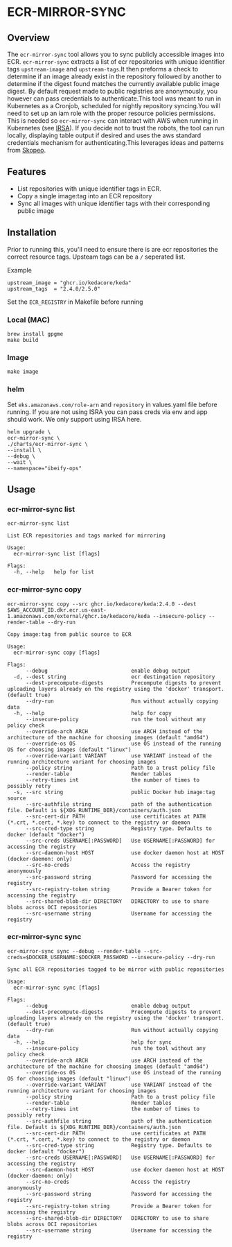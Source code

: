 # ECR-MIRROR-SYNC

## **Overview**

The `ecr-mirror-sync` tool allows you to sync publicly accessible images into ECR. `ecr-mirror-sync` extracts a list of ecr repositories with unique identifier tags `upstream-image` and `upstream-tags`.It then preforms a check to determine if an image already exist in the repository followed by another to determine if the digest found matches the currently available public image digest. By default request made to public registries are anonymously, you however can pass credentials to authenticate.This tool was meant to run in Kubernetes as a Cronjob, scheduled for nightly repository syncing.You will need to set up an iam role with the proper resource policies permissions. This is needed so `ecr-mirror-sync` can interact with AWS when running in Kubernetes (see [IRSA](https://docs.aws.amazon.com/eks/latest/userguide/specify-service-account-role.html)). If you decide not to trust the robots, the tool can run locally, displaying table output if desired and uses the aws standard credentials mechanism for authenticating.This leverages ideas and patterns from [Skopeo](https://github.com/containers/skopeo).

## Features

-  List repositories with unique identifier tags in ECR.
-  Copy a single image:tag into an ECR repository
-  Sync all images with unique identifier tags with their corresponding public image


## Installation

Prior to running this, you'll need to ensure there is are ecr repositories the correct resource tags. Upsteam tags can be a `/` seperated list.  

Example 
```
upstream_image = "ghcr.io/kedacore/keda"
upstream_tags  = "2.4.0/2.5.0"
```

Set the `ECR_REGISTRY` in Makefile before running 

### Local (MAC)
```
brew install gpgme
make build 
```
### Image 

```
make image 
```
### helm 

Set `eks.amazonaws.com/role-arn` and `repository` in values.yaml file before running. If you are not using ISRA you can pass creds via env and app should work. We only support using IRSA here.

```
helm upgrade \
ecr-mirror-sync \ 
./charts/ecr-mirror-sync \
--install \
--debug \
--wait \
--namespace="ibeify-ops" 
```

## **Usage**

### **ecr-mirror-sync list**
```
ecr-mirror-sync list  
```

```
List ECR repositories and tags marked for mirroring

Usage:
  ecr-mirror-sync list [flags]

Flags:
  -h, --help   help for list
```

### **ecr-mirror-sync copy**

```
ecr-mirror-sync copy --src ghcr.io/kedacore/keda:2.4.0 --dest $AWS_ACCOUNT_ID.dkr.ecr.us-east-1.amazonaws.com/external/ghcr.io/kedacore/keda --insecure-policy --render-table --dry-run
```

```
Copy image:tag from public source to ECR

Usage:
  ecr-mirror-sync copy [flags]

Flags:
      --debug                           enable debug output
  -d, --dest string                     ecr destingation repository
      --dest-precompute-digests         Precompute digests to prevent uploading layers already on the registry using the 'docker' transport. (default true)
      --dry-run                         Run without actually copying data
  -h, --help                            help for copy
      --insecure-policy                 run the tool without any policy check
      --override-arch ARCH              use ARCH instead of the architecture of the machine for choosing images (default "amd64")
      --override-os OS                  use OS instead of the running OS for choosing images (default "linux")
      --override-variant VARIANT        use VARIANT instead of the running architecture variant for choosing images
      --policy string                   Path to a trust policy file
      --render-table                    Render tables
      --retry-times int                 the number of times to possibly retry
  -s, --src string                      public Docker hub image:tag source
      --src-authfile string             path of the authentication file. Default is ${XDG_RUNTIME_DIR}/containers/auth.json
      --src-cert-dir PATH               use certificates at PATH (*.crt, *.cert, *.key) to connect to the registry or daemon
      --src-cred-type string            Registry type. Defaults to docker (default "docker")
      --src-creds USERNAME[:PASSWORD]   Use USERNAME[:PASSWORD] for accessing the registry
      --src-daemon-host HOST            use docker daemon host at HOST (docker-daemon: only)
      --src-no-creds                    Access the registry anonymously
      --src-password string             Password for accessing the registry
      --src-registry-token string       Provide a Bearer token for accessing the registry
      --src-shared-blob-dir DIRECTORY   DIRECTORY to use to share blobs across OCI repositories
      --src-username string             Username for accessing the registry

```
### **ecr-mirror-sync sync**

```
ecr-mirror-sync sync --debug --render-table --src-creds=$DOCKER_USERNAME:$DOCKER_PASSWORD --insecure-policy --dry-run
```

```
Sync all ECR repositories tagged to be mirror with public repositories

Usage:
  ecr-mirror-sync sync [flags]

Flags:
      --debug                           enable debug output
      --dest-precompute-digests         Precompute digests to prevent uploading layers already on the registry using the 'docker' transport. (default true)
      --dry-run                         Run without actually copying data
  -h, --help                            help for sync
      --insecure-policy                 run the tool without any policy check
      --override-arch ARCH              use ARCH instead of the architecture of the machine for choosing images (default "amd64")
      --override-os OS                  use OS instead of the running OS for choosing images (default "linux")
      --override-variant VARIANT        use VARIANT instead of the running architecture variant for choosing images
      --policy string                   Path to a trust policy file
      --render-table                    Render tables
      --retry-times int                 the number of times to possibly retry
      --src-authfile string             path of the authentication file. Default is ${XDG_RUNTIME_DIR}/containers/auth.json
      --src-cert-dir PATH               use certificates at PATH (*.crt, *.cert, *.key) to connect to the registry or daemon
      --src-cred-type string            Registry type. Defaults to docker (default "docker")
      --src-creds USERNAME[:PASSWORD]   Use USERNAME[:PASSWORD] for accessing the registry
      --src-daemon-host HOST            use docker daemon host at HOST (docker-daemon: only)
      --src-no-creds                    Access the registry anonymously
      --src-password string             Password for accessing the registry
      --src-registry-token string       Provide a Bearer token for accessing the registry
      --src-shared-blob-dir DIRECTORY   DIRECTORY to use to share blobs across OCI repositories
      --src-username string             Username for accessing the registry
```